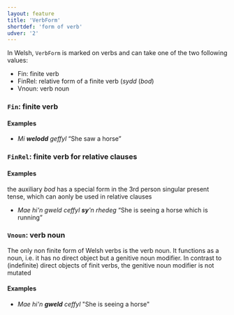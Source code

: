 ```yaml
---
layout: feature
title: 'VerbForm'
shortdef: 'form of verb'
udver: '2'
---
```


In Welsh, `VerbForm` is marked on verbs and can take one of the two following values:

- Fin: finite verb
- FinRel: relative form of a finite verb (_sydd_ (_bod_)
- Vnoun: verb noun


### <a name="Fin">`Fin`</a>: finite verb

#### Examples

* _Mi **welodd** geffyl_ “She saw a horse”



### <a name="FinRel">`FinRel`</a>: finite verb for relative clauses

#### Examples

the auxiliary _bod_ has a special form in the 3rd person singular present tense, which can aonly be used in relative clauses

* _Mae hi'n gweld ceffyl **sy**'n rhedeg_ “She is seeing a horse which is running”


### <a name="Vnoun">`Vnoun`</a>: verb noun

The only non finite form of Welsh verbs is the verb noun. It functions as a noun, i.e. it has no direct object but a genitive noun modifier. In contrast to (indefinite) direct objects of finit verbs, the genitive noun modifier is not mutated

#### Examples

* _Mae hi'n **gweld** ceffyl_ "She is seeing a horse"





<!-- Interlanguage links updated Po lis 14 15:35:00 CET 2022 -->
